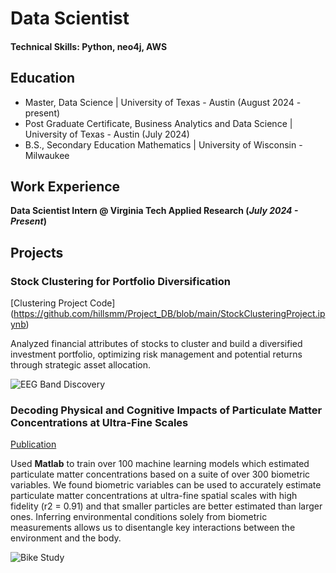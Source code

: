 # Data Scientist

#### Technical Skills: Python, neo4j, AWS

## Education
- Master, Data Science | University of Texas - Austin (August 2024 - present)
- Post Graduate Certificate, Business Analytics and Data Science | University of Texas - Austin (July 2024)
- B.S., Secondary Education Mathematics | University of Wisconsin - Milwaukee

## Work Experience
**Data Scientist Intern @ Virginia Tech Applied Research (_July 2024 - Present_)**

## Projects
### Stock Clustering for Portfolio Diversification
[Clustering Project Code] (https://github.com/hillsmm/Project_DB/blob/main/StockClusteringProject.ipynb)

Analyzed financial attributes of stocks to cluster and build a diversified
investment portfolio, optimizing risk management and potential returns
through strategic asset allocation.

![EEG Band Discovery](/assets/img/eeg_band_discovery.jpeg)

### Decoding Physical and Cognitive Impacts of Particulate Matter Concentrations at Ultra-Fine Scales
[Publication](https://www.mdpi.com/1424-8220/22/11/4240)

Used **Matlab** to train over 100 machine learning models which estimated particulate matter concentrations based on a suite of over 300 biometric variables. We found biometric variables can be used to accurately estimate particulate matter concentrations at ultra-fine spatial scales with high fidelity (r2 = 0.91) and that smaller particles are better estimated than larger ones. Inferring environmental conditions solely from biometric measurements allows us to disentangle key interactions between the environment and the body.

![Bike Study](/assets/img/bike_study.jpeg)
